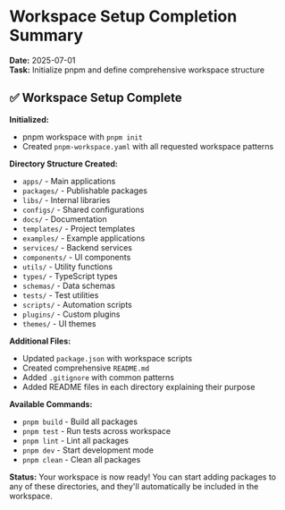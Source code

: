 # Workspace Setup Completion Summary

**Date:** 2025-07-01  
**Task:** Initialize pnpm and define comprehensive workspace structure

## ✅ Workspace Setup Complete

**Initialized:**
- pnpm workspace with `pnpm init`
- Created `pnpm-workspace.yaml` with all requested workspace patterns

**Directory Structure Created:**
- `apps/` - Main applications
- `packages/` - Publishable packages
- `libs/` - Internal libraries
- `configs/` - Shared configurations
- `docs/` - Documentation
- `templates/` - Project templates
- `examples/` - Example applications
- `services/` - Backend services
- `components/` - UI components
- `utils/` - Utility functions
- `types/` - TypeScript types
- `schemas/` - Data schemas
- `tests/` - Test utilities
- `scripts/` - Automation scripts
- `plugins/` - Custom plugins
- `themes/` - UI themes

**Additional Files:**
- Updated `package.json` with workspace scripts
- Created comprehensive `README.md`
- Added `.gitignore` with common patterns
- Added README files in each directory explaining their purpose

**Available Commands:**
- `pnpm build` - Build all packages
- `pnpm test` - Run tests across workspace
- `pnpm lint` - Lint all packages
- `pnpm dev` - Start development mode
- `pnpm clean` - Clean all packages

**Status:** Your workspace is now ready! You can start adding packages to any of these directories, and they'll automatically be included in the workspace.

